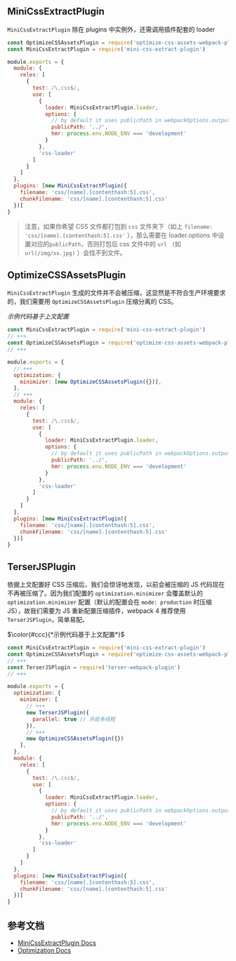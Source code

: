 ## MiniCssExtractPlugin

`MiniCssExtractPlugin` 除在 plugins 中实例外，还需调用插件配套的 loader

```javascript
const OptimizeCSSAssetsPlugin = require('optimize-css-assets-webpack-plugin')
const MiniCssExtractPlugin = require('mini-css-extract-plugin')

module.exports = {
  module: {
    reles: [
      {
        test: /\.css$/,
        use: [
          {
            loader: MiniCssExtractPlugin.loader,
            options: {
              // by default it uses publicPath in webpackOptions.output
              publicPath: '../',
              hmr: process.env.NODE_ENV === 'development'
            }
          },
          'css-loader'
        ]
      }
    ]
  },
  plugins: [new MiniCssExtractPlugin({
    filename: 'css/[name].[contenthash:5].css',
    chunkFilename: 'css/[name].[contenthash:5].css'
  })]
}
```
> 注意，如果你希望 CSS 文件都打包到 `css` 文件夹下（如上 `filename: 'css/[name].[contenthash:5].css'` ），那么需要在 loader.options 中设置对应的`publicPath`，否则打包后 css 文件中的 `url` （如 `url(/img/xx.jpg)` ）会找不到文件。

## OptimizeCSSAssetsPlugin
`MiniCssExtractPlugin` 生成的文件并不会被压缩，这显然是不符合生产环境要求的，我们需要用 `OptimizeCSSAssetsPlugin` 压缩分离的 CSS。

*示例代码基于上文配置*
```javascript
const MiniCssExtractPlugin = require('mini-css-extract-plugin')
// +++
const OptimizeCSSAssetsPlugin = require('optimize-css-assets-webpack-plugin')
// +++

module.exports = {
  // +++
  optimization: {
    minimizer: [new OptimizeCSSAssetsPlugin({})],
  },  
  // +++
  module: {
    reles: [
      {
        test: /\.css$/,
        use: [
          {
            loader: MiniCssExtractPlugin.loader,
            options: {
              // by default it uses publicPath in webpackOptions.output
              publicPath: '../',
              hmr: process.env.NODE_ENV === 'development'
            }
          },
          'css-loader'
        ]
      }
    ]
  },
  plugins: [new MiniCssExtractPlugin({
    filename: 'css/[name].[contenthash:5].css',
    chunkFilename: 'css/[name].[contenthash:5].css'
  })]
}
```

## TerserJSPlugin
依据上文配置好 CSS 压缩后，我们会惊讶地发现，以前会被压缩的 JS 代码现在不再被压缩了。因为我们配置的 `optimization.minimizer` 会覆盖默认的 `optimization.minimizer` 配置（默认的配置会在 `mode: production` 时压缩 JS），故我们需要为 JS 重新配置压缩插件，webpack 4 推荐使用 `TerserJSPlugin`，简单易配。

<!-- *示例代码基于上文配置* -->
$\color{#ccc}{*示例代码基于上文配置*}$

```javascript
const MiniCssExtractPlugin = require('mini-css-extract-plugin')
const OptimizeCSSAssetsPlugin = require('optimize-css-assets-webpack-plugin')
// +++
const TerserJSPlugin = require('terser-webpack-plugin')
// +++

module.exports = {
  optimization: {
    minimizer: [
      // +++
      new TerserJSPlugin({
        parallel: true // 开启多线程
      }),
      // +++
      new OptimizeCSSAssetsPlugin({})
    ],
  },  
  module: {
    reles: [
      {
        test: /\.css$/,
        use: [
          {
            loader: MiniCssExtractPlugin.loader,
            options: {
              // by default it uses publicPath in webpackOptions.output
              publicPath: '../',
              hmr: process.env.NODE_ENV === 'development'
            }
          },
          'css-loader'
        ]
      }
    ]
  },
  plugins: [new MiniCssExtractPlugin({
    filename: 'css/[name].[contenthash:5].css',
    chunkFilename: 'css/[name].[contenthash:5].css'
  })]
}
```

## 参考文档
- [MiniCssExtractPlugin Docs](https://webpack.js.org/plugins/mini-css-extract-plugin)
- [Optimization Docs](https://webpack.docschina.org/configuration/optimization/#optimization-minimizer)
